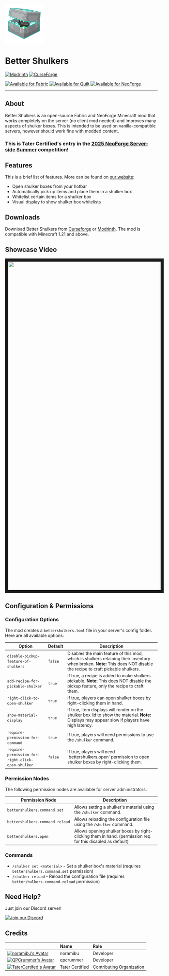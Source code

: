 <img src="fabric/src/main/resources/assets/bettershulkers/icon.png" width="128" height="128">

# Better Shulkers
[![Modrinth](https://img.shields.io/badge/Modrinth-Download-green?logo=modrinth)](https://modrinth.com/mod/better-shulkers)
[![CurseForge](https://img.shields.io/badge/CurseForge-Download-orange?logo=curseforge)](https://www.curseforge.com/minecraft/mc-mods/better-shulkers)

[![Available for Fabric](https://img.shields.io/badge/Available%20for-Fabric-5C5240?&logo=fabric&logoColor=white)](https://modrinth.com/mod/better-shulkers/versions?l=fabric)
[![Available for Quilt](https://img.shields.io/badge/Available%20for-Quilt-5A2C91?logo=quilt&logoColor=white)](https://modrinth.com/mod/better-shulkers/versions?l=quilt)
[![Available for NeoForge](https://img.shields.io/badge/Available%20for-NeoForge-FF6600?logo=neoforge&logoColor=white)](https://modrinth.com/mod/better-shulkers/versions?l=neoforge)
- --
## About
Better Shulkers is an open-source Fabric and NeoForge Minecraft mod that works completely on the server (no client mod needed)
 and improves many aspects of shulker boxes. This is intended to be used on vanilla-compatible servers, however should work
 fine with modded content.

### This is Tater Certified's entry in the [2025 NeoForge Server-side Summer](https://neoforged.net/news/2025serversidesummer/) competition!

## Features
This is a brief list of features. More can be found on [our website](https://noramibu.github.io/Better-Shulkers/):
- Open shulker boxes from your hotbar
- Automatically pick up items and place them in a shulker box
- Whitelist certain items for a shulker box
- Visual display to show shulker box whitelists

## Downloads
Download Better Shulkers from [Curseforge](https://www.curseforge.com/minecraft/mc-mods/better-shulkers) or [Modrinth](https://modrinth.com/mod/better-shulkers).
The mod is compatible with Minecraft 1.21 and above.

## Showcase Video
<a href="http://www.youtube.com/watch?feature=player_embedded&v=HpEtTcU-fMk" target="_blank">
 <img src="http://img.youtube.com/vi/HpEtTcU-fMk/mqdefault.jpg" alt="" width="1920" height="1080" border="10" />
</a>

## Configuration & Permissions

### Configuration Options
The mod creates a `bettershulkers.toml` file in your server's config folder. Here are all available options:

| Option                                            | Default  | Description                                                                                                                                                            |
|---------------------------------------------------|----------|------------------------------------------------------------------------------------------------------------------------------------------------------------------------|
| `disable-pickup-feature-of-shulkers`              | `false`  | Disables the main feature of this mod, which is shulkers retaining their inventory when broken. **Note:** This does NOT disable the recipe to craft pickable shulkers. |
| `add-recipe-for-pickable-shulker`                 | `true`   | If true, a recipe is added to make shulkers pickable. **Note:** This does NOT disable the pickup feature, only the recipe to craft them.                               |
| `right-click-to-open-shulker`                     | `true`   | If true, players can open shulker boxes by right-clicking them in hand.                                                                                                |
| `show-material-display`                           | `true`   | If true, item displays will render on the shulker box lid to show the material. **Note:** Displays may appear slow if players have high latency.                       |
| `require-permission-for-command`                  | `true`   | If true, players will need permissions to use the `/shulker` command.                                                                                                  |
| `require-permission-for-right-click-open-shulker` | `false`  | If true, players will need 'bettershulkers.open' permission to open shulker boxes by right-clicking them.                                                              |

### Permission Nodes
The following permission nodes are available for server administrators:

| Permission Node                 | Description                                                                                                  |
|---------------------------------|--------------------------------------------------------------------------------------------------------------|
| `bettershulkers.command.set`    | Allows setting a shulker's material using the `/shulker` command.                                            |
| `bettershulkers.command.reload` | Allows reloading the configuration file using the `/shulker` command.                                        |
| `bettershulkers.open`           | Allows opening shulker boxes by right-clicking them in hand. (permission req. for this disabled as default)  |

### Commands
- `/shulker set <material>` - Set a shulker box's material (requires `bettershulkers.command.set` permission)
- `/shulker reload` - Reload the configuration file (requires `bettershulkers.command.reload` permission)

## Need Help?
Just join our Discord server!<p>
[![Join our Discord](https://img.shields.io/discord/948704397569958038.svg?label=Join%20us%20on%20Discord&logo=discord&style=for-the-badge)](https://discord.gg/XGw3Te7QYr)

## Credits
|                                                                                                                                                                       | Name            | Role                      |
|-----------------------------------------------------------------------------------------------------------------------------------------------------------------------|:----------------|:--------------------------|
| [![noramibu's Avatar](https://avatars.githubusercontent.com/u/50046813?s=48)](https://github.com/noramibu)                                                            | noramibu         | Developer                 |
| [![QPCrummer's Avatar](https://avatars.githubusercontent.com/u/66036033?s=48)](https://github.com/QPCrummer)                                                          | qpcrummer       | Developer                 |
| [![TaterCertifed's Avatar](https://avatars.githubusercontent.com/u/98563278?s=48&u=8a1ddaf201e7c943713e4aee471ad1aa0fbe682f&v=4)](https://github.com/Tater-Certified) | Tater Certified | Contributing Organization |
